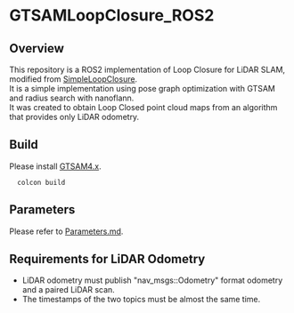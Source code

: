 # GTSAMLoopClosure_ROS2
## Overview
This repository is a ROS2 implementation of Loop Closure for LiDAR SLAM, modified from [SimpleLoopClosure](https://github.com/kamibukuro5656/SimpleLoopClosure).  
It is a simple implementation using pose graph optimization with GTSAM and radius search with nanoflann.  
It was created to obtain Loop Closed point cloud maps from an algorithm that provides only LiDAR odometry.  

## Build
Please install [GTSAM4.x](https://gtsam.org/get_started/).
~~~
  colcon build
~~~


## Parameters
Please refer to [Parameters.md](Parameters.md).

## Requirements for LiDAR Odometry
- LiDAR odometry must publish "nav_msgs::Odometry" format odometry and a paired LiDAR scan.
- The timestamps of the two topics must be almost the same time.

